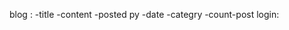 blog :
      -title
      -content
      -posted py
      -date
      -categry
      -count-post
login: